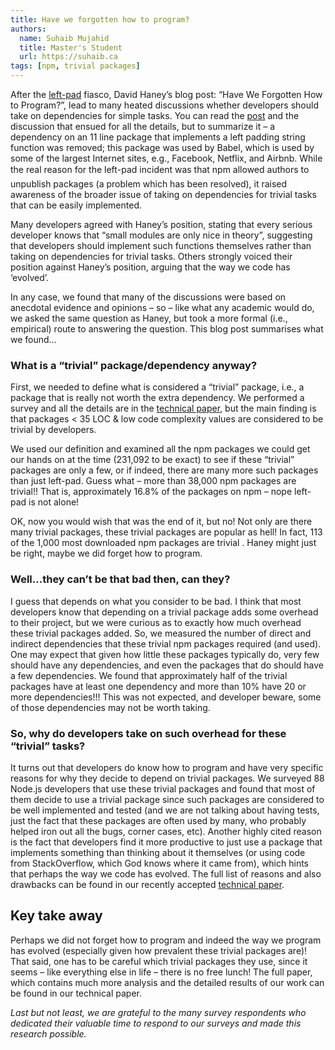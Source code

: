 ```yaml
---
title: Have we forgotten how to program?
authors:
  name: Suhaib Mujahid
  title: Master's Student
  url: https://suhaib.ca
tags: [npm, trivial packages]
---
```


After the [left-pad](https://www.npmjs.com/package/left-pad) fiasco, David Haney’s blog post: “Have We Forgotten How to Program?”, lead to many heated discussions whether developers should take on dependencies for simple tasks. You can read the [post](http://www.haneycodes.net/npm-left-pad-have-we-forgotten-how-to-program/) and the discussion that ensued for all the details, but to summarize it – a dependency on an 11 line package that implements a left padding string function was removed; this package was used by Babel, which is used by some of the largest Internet sites, e.g., Facebook, Netflix, and Airbnb. While the real reason for the left-pad incident was that npm allowed authors to unpublish packages (a problem which has been resolved), it raised awareness of the broader issue of taking on dependencies for trivial tasks that can be easily implemented.

Many developers agreed with Haney’s position, stating that every serious developer knows that “small modules are only nice in theory”, suggesting that developers should implement such functions themselves rather than taking on dependencies for trivial tasks. Others strongly voiced their position against Haney’s position, arguing that the way we code has ‘evolved’.

In any case, we found that many of the discussions were based on anecdotal evidence and opinions – so – like what any academic would do, we asked the same question as Haney, but took a more formal (i.e., empirical) route to answering the question. This blog post summarises what we found…

### What is a “trivial” package/dependency anyway?

First, we needed to define what is considered a “trivial” package, i.e., a package that is really not worth the extra dependency. We performed a survey and all the details are in the [technical paper](http://das.encs.concordia.ca/uploads/2017/07/Abdalkareem_FSE2017.pdf), but the main finding is that packages < 35 LOC & low code complexity values are considered to be trivial by developers.

We used our definition and examined all the npm packages we could get our hands on at the time (231,092 to be exact) to see if these “trivial” packages are only a few, or if indeed, there are many more such packages than just left-pad. Guess what – more than 38,000 npm packages are trivial!! That is, approximately 16.8% of the packages on npm – nope left-pad is not alone!

OK, now you would wish that was the end of it, but no! Not only are there many trivial packages, these trivial packages are popular as hell! In fact, 113 of the 1,000 most downloaded npm packages are trivial . Haney might just be right, maybe we did forget how to program.

### Well…they can’t be that bad then, can they?

I guess that depends on what you consider to be bad. I think that most developers know that depending on a trivial package adds some overhead to their project, but we were curious as to exactly how much overhead these trivial packages added. So, we measured the number of direct and indirect dependencies that these trivial npm packages required (and used). One may expect that given how little these packages typically do, very few should have any dependencies, and even the packages that do should have a few dependencies. We found that approximately half of the trivial packages have at least one dependency and more than 10% have 20 or more dependencies!!! This was not expected, and developer beware, some of those dependencies may not be worth taking.

### So, why do developers take on such overhead for these “trivial” tasks?

It turns out that developers do know how to program and have very specific reasons for why they decide to depend on trivial packages. We surveyed 88 Node.js developers that use these trivial packages and found that most of them decide to use a trivial package since such packages are considered to be well implemented and tested (and we are not talking about having tests, just the fact that these packages are often used by many, who probably helped iron out all the bugs, corner cases, etc). Another highly cited reason is the fact that developers find it more productive to just use a package that implements something than thinking about it themselves (or using code from StackOverflow, which God knows where it came from), which hints that perhaps the way we code has evolved. The full list of reasons and also drawbacks can be found in our recently accepted [technical paper](http://das.encs.concordia.ca/uploads/2017/07/Abdalkareem_FSE2017.pdf).

## Key take away

Perhaps we did not forget how to program and indeed the way we program has evolved (especially given how prevalent these trivial packages are)! That said, one has to be careful which trivial packages they use, since it seems – like everything else in life – there is no free lunch!
The full paper, which contains much more analysis and the detailed results of our work can be found in our technical paper.

_Last but not least, we are grateful to the many survey respondents who dedicated their valuable time to respond to our surveys and made this research possible._

